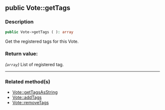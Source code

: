 ## public Vote::getTags

### Description    

```php
public Vote->getTags ( ): array
```

Get the registered tags for this Vote.
    

### Return value:   

*(```array```)* List of registered tag.


---------------------------------------

### Related method(s)      

* [Vote::getTagsAsString](/Docs/MethodsReferences/Vote%20Class/public%20Vote--getTagsAsString.md)    
* [Vote::addTags](/Docs/MethodsReferences/Vote%20Class/public%20Vote--addTags.md)    
* [Vote::removeTags](/Docs/MethodsReferences/Vote%20Class/public%20Vote--removeTags.md)    
